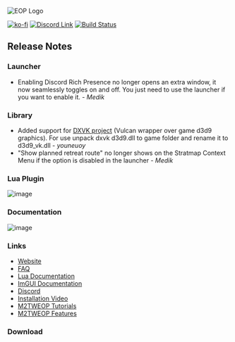 ![EOP Logo](https://i.imgur.com/jqzoYoQ.png)

[![ko-fi](https://ko-fi.com/img/githubbutton_sm.svg)](https://ko-fi.com/D1D4DZTHG)
[![Discord Link](https://img.shields.io/discord/713369537948549191?color=red&label=Discord&style=for-the-badge)](https://discord.gg/Epqjm8u2WK)
[![Build Status](https://img.shields.io/github/v/release/youneuoy/M2TWEOP-library?label=Download&style=for-the-badge)](#download)

## **Release Notes**

### **Launcher**
- Enabling Discord Rich Presence no longer opens an extra window, it now seamlessly toggles on and off. You just need to use the launcher if you want to enable it. - *Medik*

### **Library**
- Added support for [DXVK project](https://github.com/doitsujin/dxvk) (Vulcan wrapper over game d3d9 graphics). For use unpack dxvk d3d9.dll to game folder and rename it to d3d9_vk.dll  - *youneuoy*
- "Show planned retreat route" no longer shows on the Stratmap Context Menu if the option is disabled in the launcher - *Medik*

### **Lua Plugin**


![image](https://github.com/youneuoy/M2TWEOP-library/assets/22448079/99194af1-1ca3-44b9-9382-a5dd0a080b3b)


<!-- ### **ImGUI** -->

### **Documentation**


![image](https://github.com/youneuoy/M2TWEOP-library/assets/22448079/ea6c89c5-8d30-4284-8288-3bafafc56361)


### **Links**

- [Website](https://youneuoy.github.io/M2TWEOP-library/)
- [FAQ](https://youneuoy.github.io/M2TWEOP-library/faq.html)
- [Lua Documentation](https://youneuoy.github.io/M2TWEOP-library/_static/LuaLib/index.html)
- [ImGUI Documentation](https://youneuoy.github.io/M2TWEOP-library/_static/LuaLib/extra/readme_imgui.md.html)
- [Discord](https://discord.gg/Epqjm8u2WK)
- [Installation Video](https://youtu.be/caOiB0NaGGI?t=67)
- [M2TWEOP Tutorials](https://www.youtube.com/playlist?list=PLi6V3nVH22N7ZfjfOuivGKHnNRAlBaTQd)
- [M2TWEOP Features](https://www.youtube.com/playlist?list=PLi6V3nVH22N6R7IGupVDwfyiPm6-d6rlU)

### **Download**

<a id="download"></a>
